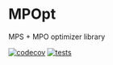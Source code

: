 # MPOpt
MPS + MPO optimizer library

[![codecov](https://codecov.io/gh/quicophy/MPOpt/branch/alex-branch-1/graph/badge.svg?token=4G7VWYX0S2)](https://codecov.io/gh/quicophy/MPOpt) [![tests](https://github.com/quicophy/MPOpt/actions/workflows/actions.yml/badge.svg?branch=alex-branch-1)](https://github.com/quicophy/MPOpt/actions/workflows/actions.yml)
